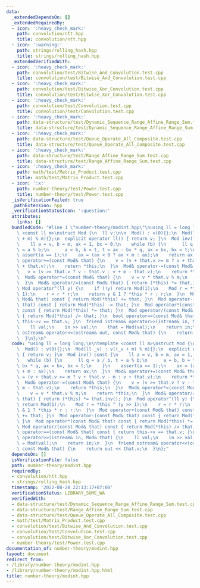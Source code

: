 ```yaml
---
data:
  _extendedDependsOn: []
  _extendedRequiredBy:
  - icon: ':heavy_check_mark:'
    path: convolution/ntt.hpp
    title: convolution/ntt.hpp
  - icon: ':warning:'
    path: strings/rolling_hash.hpp
    title: strings/rolling_hash.hpp
  _extendedVerifiedWith:
  - icon: ':heavy_check_mark:'
    path: convolution/test/Bitwise_And_Convolution.test.cpp
    title: convolution/test/Bitwise_And_Convolution.test.cpp
  - icon: ':heavy_check_mark:'
    path: convolution/test/Bitwise_Xor_Convolution.test.cpp
    title: convolution/test/Bitwise_Xor_Convolution.test.cpp
  - icon: ':heavy_check_mark:'
    path: convolution/test/Convolution.test.cpp
    title: convolution/test/Convolution.test.cpp
  - icon: ':heavy_check_mark:'
    path: data-structure/test/Dynamic_Sequence_Range_Affine_Range_Sum.test.cpp
    title: data-structure/test/Dynamic_Sequence_Range_Affine_Range_Sum.test.cpp
  - icon: ':heavy_check_mark:'
    path: data-structure/test/Queue_Operate_All_Composite.test.cpp
    title: data-structure/test/Queue_Operate_All_Composite.test.cpp
  - icon: ':heavy_check_mark:'
    path: data-structure/test/Range_Affine_Range_Sum.test.cpp
    title: data-structure/test/Range_Affine_Range_Sum.test.cpp
  - icon: ':heavy_check_mark:'
    path: math/test/Matrix_Product.test.cpp
    title: math/test/Matrix_Product.test.cpp
  - icon: ':x:'
    path: number-theory/test/Power.test.cpp
    title: number-theory/test/Power.test.cpp
  _isVerificationFailed: true
  _pathExtension: hpp
  _verificationStatusIcon: ':question:'
  attributes:
    links: []
  bundledCode: "#line 1 \"number-theory/modint.hpp\"\nusing ll = long long;\n\ntemplate\
    \ <const ll m>\nstruct Mod {\n  ll v;\n\n  Mod() : v(0){};\n  Mod(ll _v) : v((_v\
    \ + m) % m){};\n  explicit operator ll() { return v; }\n  Mod inv() const {\n\
    \    ll a = v, b = m, ax = 1, bx = 0;\n    while (b) {\n      ll q = a / b, t\
    \ = a % b;\n      a = b, b = t, t = ax - bx * q, ax = bx, bx = t;\n    }\n   \
    \ assert(a == 1);\n    ax = (ax < 0 ? ax + m : ax);\n    return ax;\n  }\n  Mod&\
    \ operator+=(const Mod& that) {\n    v = (v + that.v >= m ? v + that.v - m : v\
    \ + that.v);\n    return *this;\n  }\n  Mod& operator-=(const Mod& that) {\n \
    \   v = (v >= that.v ? v - that.v : v + m - that.v);\n    return *this;\n  }\n\
    \  Mod& operator*=(const Mod& that) {\n    v = v * that.v % m;\n    return *this;\n\
    \  }\n  Mod& operator/=(const Mod& that) { return (*this) *= that.inv(); }\n \
    \ Mod operator^(ll y) {\n    if (!y) return Mod(1);\n    Mod r = *this ^ (y >>\
    \ 1);\n    r = r * r;\n    return y & 1 ? *this * r : r;\n  }\n  Mod operator+(const\
    \ Mod& that) const { return Mod(*this) += that; }\n  Mod operator-(const Mod&\
    \ that) const { return Mod(*this) -= that; }\n  Mod operator*(const Mod& that)\
    \ const { return Mod(*this) *= that; }\n  Mod operator/(const Mod& that) const\
    \ { return Mod(*this) /= that; }\n  bool operator==(const Mod& that) const { return\
    \ this->v == that.v; }\n  friend istream& operator>>(istream& in, Mod& that) {\n\
    \    ll val;\n    in >> val;\n    that = Mod(val);\n    return in;\n  }\n  friend\
    \ ostream& operator<<(ostream& out, const Mod& that) {\n    return out << that.v;\n\
    \  }\n};\n"
  code: "using ll = long long;\n\ntemplate <const ll m>\nstruct Mod {\n  ll v;\n\n\
    \  Mod() : v(0){};\n  Mod(ll _v) : v((_v + m) % m){};\n  explicit operator ll()\
    \ { return v; }\n  Mod inv() const {\n    ll a = v, b = m, ax = 1, bx = 0;\n \
    \   while (b) {\n      ll q = a / b, t = a % b;\n      a = b, b = t, t = ax -\
    \ bx * q, ax = bx, bx = t;\n    }\n    assert(a == 1);\n    ax = (ax < 0 ? ax\
    \ + m : ax);\n    return ax;\n  }\n  Mod& operator+=(const Mod& that) {\n    v\
    \ = (v + that.v >= m ? v + that.v - m : v + that.v);\n    return *this;\n  }\n\
    \  Mod& operator-=(const Mod& that) {\n    v = (v >= that.v ? v - that.v : v +\
    \ m - that.v);\n    return *this;\n  }\n  Mod& operator*=(const Mod& that) {\n\
    \    v = v * that.v % m;\n    return *this;\n  }\n  Mod& operator/=(const Mod&\
    \ that) { return (*this) *= that.inv(); }\n  Mod operator^(ll y) {\n    if (!y)\
    \ return Mod(1);\n    Mod r = *this ^ (y >> 1);\n    r = r * r;\n    return y\
    \ & 1 ? *this * r : r;\n  }\n  Mod operator+(const Mod& that) const { return Mod(*this)\
    \ += that; }\n  Mod operator-(const Mod& that) const { return Mod(*this) -= that;\
    \ }\n  Mod operator*(const Mod& that) const { return Mod(*this) *= that; }\n \
    \ Mod operator/(const Mod& that) const { return Mod(*this) /= that; }\n  bool\
    \ operator==(const Mod& that) const { return this->v == that.v; }\n  friend istream&\
    \ operator>>(istream& in, Mod& that) {\n    ll val;\n    in >> val;\n    that\
    \ = Mod(val);\n    return in;\n  }\n  friend ostream& operator<<(ostream& out,\
    \ const Mod& that) {\n    return out << that.v;\n  }\n};"
  dependsOn: []
  isVerificationFile: false
  path: number-theory/modint.hpp
  requiredBy:
  - convolution/ntt.hpp
  - strings/rolling_hash.hpp
  timestamp: '2022-08-28 22:13:17+07:00'
  verificationStatus: LIBRARY_SOME_WA
  verifiedWith:
  - data-structure/test/Dynamic_Sequence_Range_Affine_Range_Sum.test.cpp
  - data-structure/test/Range_Affine_Range_Sum.test.cpp
  - data-structure/test/Queue_Operate_All_Composite.test.cpp
  - math/test/Matrix_Product.test.cpp
  - convolution/test/Bitwise_And_Convolution.test.cpp
  - convolution/test/Convolution.test.cpp
  - convolution/test/Bitwise_Xor_Convolution.test.cpp
  - number-theory/test/Power.test.cpp
documentation_of: number-theory/modint.hpp
layout: document
redirect_from:
- /library/number-theory/modint.hpp
- /library/number-theory/modint.hpp.html
title: number-theory/modint.hpp
---
```


